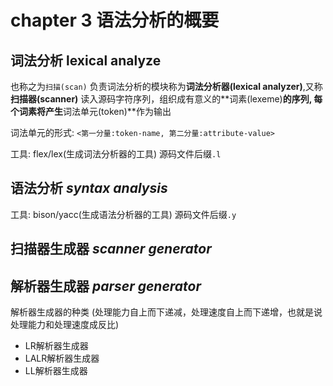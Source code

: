 # chapter 3 语法分析的概要

## 词法分析 **lexical analyze**
也称之为`扫描(scan)`
负责词法分析的模块称为**词法分析器(lexical analyzer)**,又称**扫描器(scanner)**
读入源码字符序列，组织成有意义的**词素(lexeme)**的序列, 每个词素将产生**词法单元(token)**作为输出

词法单元的形式:
`<第一分量:token-name, 第二分量:attribute-value>`

工具: 
flex/lex(生成词法分析器的工具)
源码文件后缀`.l`

## 语法分析 *syntax analysis*
工具: 
bison/yacc(生成语法分析器的工具)
源码文件后缀`.y`


## 扫描器生成器 *scanner generator*

## 解析器生成器 *parser generator*

解析器生成器的种类 (处理能力自上而下递减，处理速度自上而下递增，也就是说处理能力和处理速度成反比)
- LR解析器生成器
- LALR解析器生成器
- LL解析器生成器
